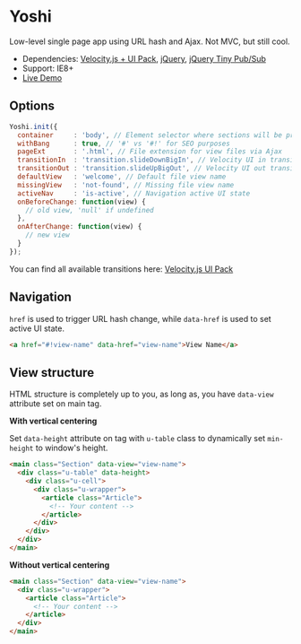 # Yoshi
Low-level single page app using URL hash and Ajax. Not MVC, but still cool.

+ Dependencies: [Velocity.js + UI Pack](http://julian.com/research/velocity/), [jQuery](http://jquery.com/), [jQuery Tiny Pub/Sub](https://github.com/cowboy/jquery-tiny-pubsub)
+ Support: IE8+
+ [Live Demo](http://www.kolszewski.com/yoshi/)

## Options

```javascript
Yoshi.init({
  container     : 'body', // Element selector where sections will be prepended
  withBang      : true, // '#' vs '#!' for SEO purposes
  pageExt       : '.html', // File extension for view files via Ajax
  transitionIn  : 'transition.slideDownBigIn', // Velocity UI in transition
  transitionOut : 'transition.slideUpBigOut', // Velocity UI out transition
  defaultView   : 'welcome', // Default file view name
  missingView   : 'not-found', // Missing file view name
  activeNav     : 'is-active', // Navigation active UI state
  onBeforeChange: function(view) {
    // old view, 'null' if undefined
  },
  onAfterChange: function(view) {
    // new view
  }
});
```

You can find all available transitions here: [Velocity.js UI Pack](http://julian.com/research/velocity/#uiPack)

## Navigation

`href` is used to trigger URL hash change, while `data-href` is used to set active UI state.

```html
<a href="#!view-name" data-href="view-name">View Name</a>
```

## View structure

HTML structure is completely up to you, as long as, you have `data-view` attribute set on main tag.

**With vertical centering**

Set `data-height` attribute on tag with `u-table` class to dynamically set `min-height` to window's height.

```html
<main class="Section" data-view="view-name">
  <div class="u-table" data-height>
    <div class="u-cell">
      <div class="u-wrapper">
        <article class="Article">
          <!-- Your content -->
        </article>
      </div>
    </div>
  </div>
</main>

```

**Without vertical centering**

```html
<main class="Section" data-view="view-name">
  <div class="u-wrapper">
    <article class="Article">
      <!-- Your content -->
    </article>
  </div>
</main>
```
